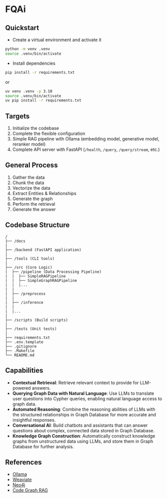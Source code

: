 # FQAi

## Quickstart

- Create a virtual environment and activate it

```bash
python -m venv .venv
source .venv/bin/activate
```

- Install dependencies

```bash
pip install -r requirements.txt
```

or 

```bash
uv venv .venv -p 3.10
source .venv/bin/activate
uv pip install -r requirements.txt
```

## Targets
1. Initialize the codebase
2. Complete the flexible configuration
3. Simple RAG pipeline with Ollama (embedding model, generative model, reranker model)
4. Complete API server with FastAPI (`/health`, `/query`, `/query/stream`, etc.)

## General Process
1. Gather the data
2. Chunk the data
3. Vectorize the data
4. Extract Entities & Relationships
5. Generate the graph
6. Perform the retrieval
7. Generate the answer


## Codebase Structure

```
/
├── /docs
|
├── /backend (FastAPI application)
|
├── /tools (CLI tools)
|
├── /src (Core Logic)
|  ├── /pipeline (Data Processing Pipeline)
|  |  ├── SimpleRAGPipeline
|  |  ├── SimpleGraphRAGPipeline
|  |  |...
|  |  
|  ├── /preprocess
|  |
|  ├── /inference
|  |
|  |...
|
├── /scripts (Build scripts)
|
├── /tests (Unit tests)
|
├── requirements.txt
├── .env.template
├── .gitignore
├── .Makefile
└── README.md
```

## Capabilities

- **Contextual Retrieval**: Retrieve relevant context to provide for LLM-powered answers.
- **Querying Graph Data with Natural Language**: Use LLMs to translate user questions into Cypher queries, enabling natural language access to graph data.
- **Automated Reasoning**: Combine the reasoning abilities of LLMs with the structured relationships in Graph Database for more accurate and insightful responses.
- **Conversational AI**: Build chatbots and assistants that can answer questions about complex, connected data stored in Graph Database.
- **Knowledge Graph Construction**: Automatically construct knowledge graphs from unstructured data using LLMs, and store them in Graph Database for further analysis.

## References

- [Ollama](https://ollama.com/)
- [Weaviate](https://weaviate.io/)
- [Neo4j](https://neo4j.com/)
- [Code Graph RAG](https://github.com/vitali87/code-graph-rag)